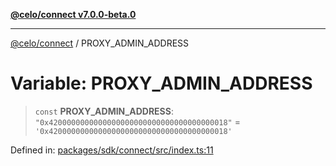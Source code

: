[**@celo/connect v7.0.0-beta.0**](../README.md)

***

[@celo/connect](../globals.md) / PROXY\_ADMIN\_ADDRESS

# Variable: PROXY\_ADMIN\_ADDRESS

> `const` **PROXY\_ADMIN\_ADDRESS**: `"0x4200000000000000000000000000000000000018"` = `'0x4200000000000000000000000000000000000018'`

Defined in: [packages/sdk/connect/src/index.ts:11](https://github.com/celo-org/developer-tooling/blob/master/packages/sdk/connect/src/index.ts#L11)

